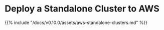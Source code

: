 # Deploy a Standalone Cluster to AWS

{{% include "/docs/v0.10.0/assets/aws-standalone-clusters.md" %}}

